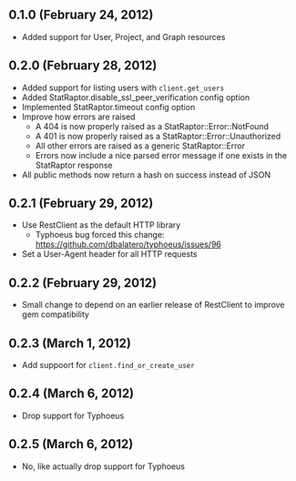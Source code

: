 ## 0.1.0 (February 24, 2012)

* Added support for User, Project, and Graph resources


## 0.2.0 (February 28, 2012)

* Added support for listing users with `client.get_users`
* Added StatRaptor.disable\_ssl\_peer\_verification config option
* Implemented StatRaptor.timeout config option
* Improve how errors are raised
  * A 404 is now properly raised as a StatRaptor::Error::NotFound
  * A 401 is now properly raised as a StatRaptor::Error::Unauthorized
  * All other errors are raised as a generic StatRaptor::Error
  * Errors now include a nice parsed error message if one exists in the StatRaptor response
* All public methods now return a hash on success instead of JSON

## 0.2.1 (February 29, 2012)

* Use RestClient as the default HTTP library
  * Typhoeus bug forced this change: https://github.com/dbalatero/typhoeus/issues/96
* Set a User-Agent header for all HTTP requests

## 0.2.2 (February 29, 2012)

* Small change to depend on an earlier release of RestClient to improve gem compatibility

## 0.2.3 (March 1, 2012)

* Add suppoort for `client.find_or_create_user`

## 0.2.4 (March 6, 2012)

* Drop support for Typhoeus

## 0.2.5 (March 6, 2012)

* No, like actually drop support for Typhoeus
